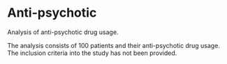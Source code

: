 # Anti-psychotic
Analysis of anti-psychotic drug usage. 

The analysis consists of 100 patients and their anti-psychotic drug usage. The inclusion criteria into the study has not been provided.
